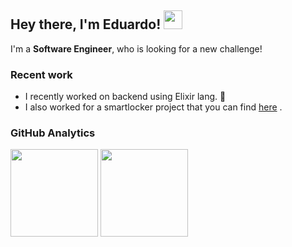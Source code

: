 ## Hey there, I'm Eduardo! <img src= "https://user-images.githubusercontent.com/26300784/170683899-22b62921-40db-4631-822b-8de922e6ae16.gif" width ="30" >



I'm a **Software Engineer**, who is looking for a new challenge!

### Recent work
- I recently worked on backend using Elixir lang. 🧪
- I also worked for a smartlocker project that you can find [here](https://gitlab.com/oz_wonderland/py-locker) .


### GitHub Analytics

<p align="left">
  <img height="140em"  src= "https://github-readme-stats.vercel.app/api/pin/?username=anuraghazra&repo=github-readme-stats&show_icons=true&theme=tokyonight">
  <img height="140em"  src= "https://github-readme-stats.vercel.app/api/top-langs/?username=Edix96&show_icons=true&theme=tokyonight&layout=compact">
</p>

<!---
Edix96/Edix96 is a ✨ special ✨ repository because its `README.md` (this file) appears on your GitHub profile.
You can click the Preview link to take a look at your changes.
--->
